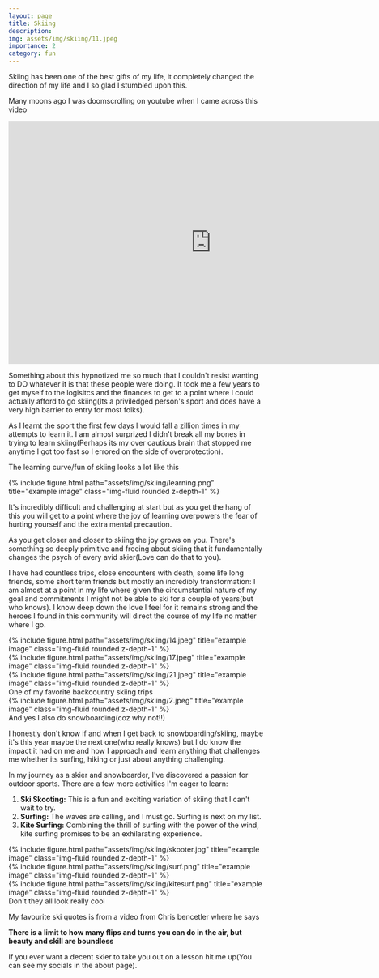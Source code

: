 ```yaml
---
layout: page
title: Skiing
description: 
img: assets/img/skiing/11.jpeg
importance: 2
category: fun
---
```


Skiing has been one of the best gifts of my life, it completely changed the direction of my life and I so glad I stumbled upon this.

Many moons ago I was doomscrolling on youtube when I came across this video 

<iframe width="800" height="480" src="https://www.youtube.com/embed/C-y70ZOSzE0" title="GoPro: Let Me Take You To The Mountain" frameborder="0" allow="accelerometer; autoplay; clipboard-write; encrypted-media; gyroscope; picture-in-picture; web-share" allowfullscreen></iframe>

Something about this hypnotized me so much that I couldn't resist wanting to DO whatever it is that these people were doing. It took me a few years to get myself to the logisitcs and the finances to get to a point where I could actually afford to go skiing(Its a priviledged person's sport and does have a very high barrier to entry for most folks). 

As I learnt the sport the first few days I would fall a zillion times in my attempts to learn it. I am almost surprized I didn't break all my bones in trying to learn skiing(Perhaps its my over cautious brain that stopped me anytime I got too fast so I errored on the side of overprotection). 

The learning curve/fun of skiing looks a lot like this 
<div class="mt-3 mt-md-0">
    {% include figure.html path="assets/img/skiing/learning.png" title="example image" class="img-fluid rounded z-depth-1" %}
</div>

It's incredibly difficult and challenging at start but as you get the hang of this you will get to a point where the joy of learning overpowers the fear of hurting yourself and the extra mental precaution. 

As you get closer and closer to skiing the joy grows on you. There's something so deeply primitive and freeing about skiing that it fundamentally changes the psych of every avid skier(Love can do that to you). 

I have had countless trips, close encounters with death, some life long friends, some short term friends but mostly an incredibly transformation: I am almost at a point in my life where given the circumstantial nature of my goal and commitments I might not be able to ski for a couple of years(but who knows). I know deep down the love I feel for it remains strong and the heroes I found in this community will direct the course of my life no matter where I go.

<div class="row">
    <div class="col-sm mt-3 mt-md-0">
        {% include figure.html path="assets/img/skiing/14.jpeg" title="example image" class="img-fluid rounded z-depth-1" %}
    </div>
    <div class="col-sm mt-3 mt-md-0">
        {% include figure.html path="assets/img/skiing/17.jpeg" title="example image" class="img-fluid rounded z-depth-1" %}
    </div>
    <div class="col-sm mt-3 mt-md-0">
        {% include figure.html path="assets/img/skiing/21.jpeg" title="example image" class="img-fluid rounded z-depth-1" %}
    </div>
</div>
<div class="caption">
    One of my favorite backcountry skiing trips
</div>
<div class="row">
    <div class="col-sm mt-3 mt-md-0">
        {% include figure.html path="assets/img/skiing/2.jpeg" title="example image" class="img-fluid rounded z-depth-1" %}
    </div>
</div>
<div class="caption">
    And yes I also do snowboarding(coz why not!!)
</div>

I honestly don't know if and when I get back to snowboarding/skiing, maybe it's this year maybe the next one(who really knows) but I do know the impact it had on me and how I approach and learn anything that challenges me whether its surfing, hiking or just about anything challenging. 

In my journey as a skier and snowboarder, I've discovered a passion for outdoor sports. There are a few more activities I'm eager to learn:

1. **Ski Skooting:** This is a fun and exciting variation of skiing that I can't wait to try.
2. **Surfing:** The waves are calling, and I must go. Surfing is next on my list.
3. **Kite Surfing:** Combining the thrill of surfing with the power of the wind, kite surfing promises to be an exhilarating experience.


<div class="row justify-content-sm-center">
    <div class="col-sm mt-3 mt-md-0">
        {% include figure.html path="assets/img/skiing/skooter.jpg" title="example image" class="img-fluid rounded z-depth-1" %}
    </div>
    <div class="col-sm mt-3 mt-md-0">
        {% include figure.html path="assets/img/skiing/surf.png" title="example image" class="img-fluid rounded z-depth-1" %}
    </div>
    <div class="col-sm mt-3 mt-md-0">
        {% include figure.html path="assets/img/skiing/kitesurf.png" title="example image" class="img-fluid rounded z-depth-1" %}
    </div>
</div>
<div class="caption">
    Don't they all look really cool
</div>

My favourite ski quotes is from a video from Chris bencetler where he says 

**There is a limit to how many flips and turns you can do in the air, but beauty and skill are boundless**

If you ever want a decent skier to take you out on a lesson hit me up(You can see my socials in the about page).